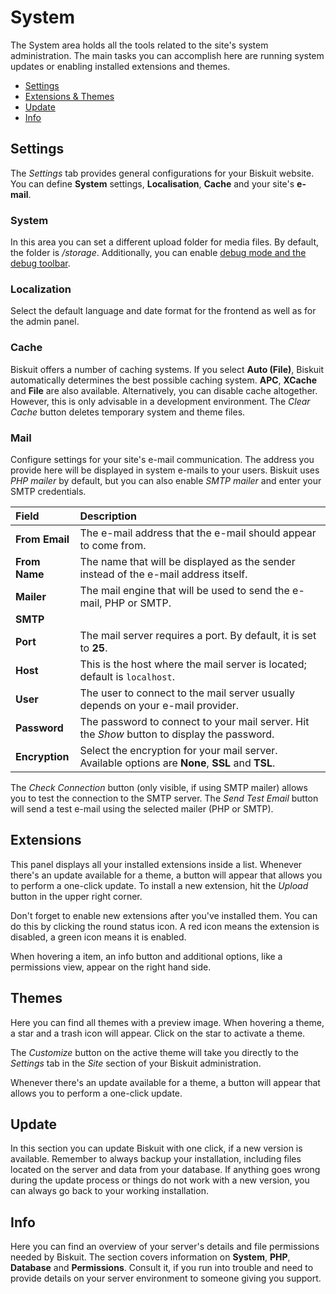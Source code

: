 # System

<p class="uk-article-lead">The System area holds all the tools related to the site's system administration. The main tasks you can accomplish here are running system updates or enabling installed extensions and themes.</p>

<ul class="uk-list">
    <li><a href="#settings">Settings</a></li>
    <li><a href="#extensions-themes">Extensions &amp; Themes</a></li>
    <li><a href="#update">Update</a></li>
    <li><a href="#info">Info</a></li>
</ul>

## Settings

The _Settings_ tab provides general configurations for your Biskuit website. You can define **System** settings, **Localisation**, **Cache** and your site's **e-mail**.

### System

In this area you can set a different upload folder for media files. By default, the folder is _/storage_. Additionally, you can enable [debug mode and the debug toolbar](../troubleshooting/debug-mode.md).

### Localization

Select the default language and date format for the frontend as well as for the admin panel.

### Cache

Biskuit offers a number of caching systems. If you select **Auto (File)**, Biskuit automatically determines the best possible caching system. **APC**, **XCache** and **File** are also available. Alternatively, you can disable cache altogether. However, this is only advisable in a development environment.
The _Clear Cache_ button deletes temporary system and theme files.

### Mail
Configure settings for your site's e-mail communication. The address you provide here will be displayed in system e-mails to your users. Biskuit uses _PHP mailer_ by default, but you can also enable _SMTP mailer_ and enter your SMTP credentials.

Field          | Description
:------------- | :---------------------------------------------------------------------------------------------------------------
**From Email** | The e-mail address that the e-mail should appear to come from.
**From Name**  | The name that will be displayed as the sender instead of the e-mail address itself.
**Mailer**     | The mail engine that will be used to send the e-mail, PHP or SMTP.
**SMTP**       |
**Port**       | The mail server requires a port. By default, it is set to **25**.
**Host**       | This is the host where the mail server is located; default is `localhost`.
**User**       | The user to connect to the mail server usually depends on your e-mail provider.
**Password**   | The password to connect to your mail server. Hit the _Show_ button to display the password.
**Encryption** | Select the encryption for your mail server. Available options are **None**, **SSL** and **TSL**.

The _Check Connection_ button (only visible, if using SMTP mailer) allows you to test the connection to the SMTP server. The _Send Test Email_ button will send a test e-mail using the selected mailer (PHP or SMTP).

## Extensions

This panel displays all your installed extensions inside a list. Whenever there's an update available for a theme, a button will appear that allows you to perform a one-click update. To install a new extension, hit the _Upload_ button in the upper right corner.

Don't forget to enable new extensions after you've installed them. You can do this by clicking the round status icon. A red icon means the extension is disabled, a green icon means it is enabled.

When hovering a item, an info button and additional options, like a permissions view, appear on the right hand side.

## Themes

Here you can find all themes with a preview image. When hovering a theme, a star and a trash icon will appear. Click on the star to activate a theme.

The _Customize_ button on the active theme will take you directly to the _Settings_ tab in the _Site_ section of your Biskuit administration.

Whenever there's an update available for a theme, a button will appear that allows you to perform a one-click update.

## Update
In this section you can update Biskuit with one click, if a new version is available. Remember to always backup your installation, including files located on the server and data from your database. If anything goes wrong during the update process or things do not work with a new version, you can always go back to your working installation.

## Info
Here you can find an overview of your server's details and file permissions needed by Biskuit. The section covers information on **System**, **PHP**, **Database** and **Permissions**. Consult it, if you run into trouble and need to provide details on your server environment to someone giving you support.
